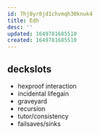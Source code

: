 ```yaml
---
id: 7hj8yr8jd1chvmqh30knuk4
title: Edh
desc: ''
updated: 1649781685510
created: 1649781685510
---
```

## deckslots

- hexproof interaction
- incidental lifegain
- graveyard
- recursion
- tutor/consistency
- failsaves/sinks

